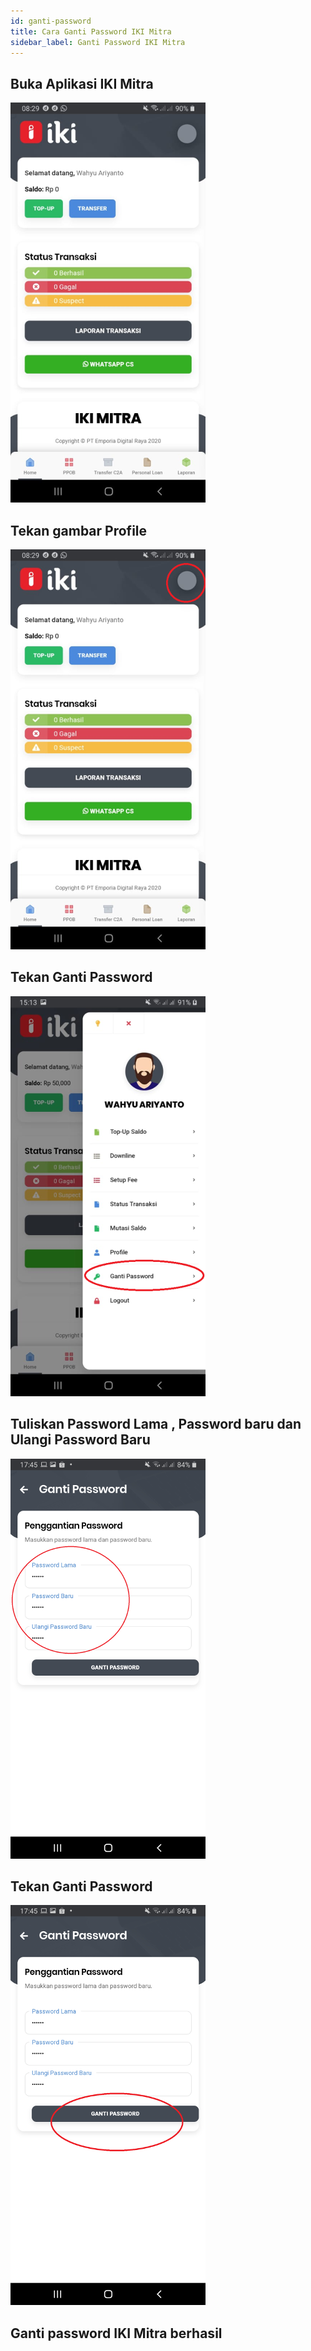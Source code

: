 ```yaml
---
id: ganti-password
title: Cara Ganti Password IKI Mitra
sidebar_label: Ganti Password IKI Mitra
---
```

## Buka Aplikasi IKI Mitra

![IKI Mitra](assets/06-home.png)

## Tekan gambar Profile

![IKI Mitra](assets/06-profile.png)

## Tekan Ganti Password

![IKI Mitra](assets/06-ganti-password.png)

## Tuliskan Password Lama , Password baru dan Ulangi Password Baru

![IKI Mitra](assets/06-input-password.png)

## Tekan Ganti Password 

![IKI Mitra](assets/06-simpan.png)

## Ganti password IKI Mitra berhasil

<script>
    setTimeout(()=>{
        let list = ['fixedHeaderContainer'];
        for (var itemClassName of list) {
            var item = document.getElementsByClassName(itemClassName)[0]
            item.parentNode.removeChild(item)
        }
        document.getElementsByClassName('navPusher')[0].style.paddingTop = 0;
    }, 0)
</script>
